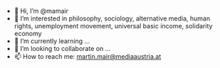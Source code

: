 - 👋 Hi, I’m @mamair
- 👀 I’m interested in philosophy, sociology, alternative media, human rights, unemployment movement, universal basic income, solidarity economy
- 🌱 I’m currently learning ...
- 💞️ I’m looking to collaborate on ...
- 📫 How to reach me: martin.mair@mediaaustria.at

<!---
mamair/mamair is a ✨ special ✨ repository because its `README.md` (this file) appears on your GitHub profile.
You can click the Preview link to take a look at your changes.
--->
